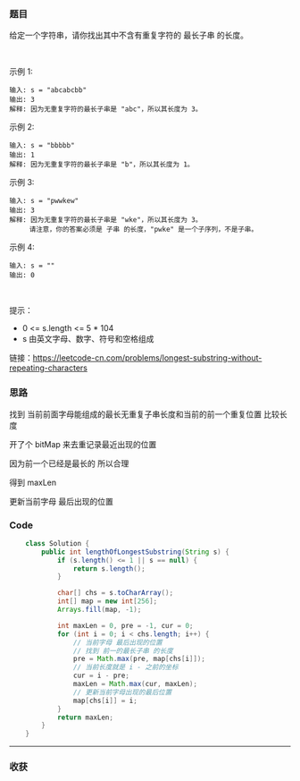 ### 题目

给定一个字符串，请你找出其中不含有重复字符的 最长子串 的长度。

 

示例 1:
```
输入: s = "abcabcbb"
输出: 3 
解释: 因为无重复字符的最长子串是 "abc"，所以其长度为 3。
```
示例 2:
```
输入: s = "bbbbb"
输出: 1
解释: 因为无重复字符的最长子串是 "b"，所以其长度为 1。
```
示例 3:
```
输入: s = "pwwkew"
输出: 3
解释: 因为无重复字符的最长子串是 "wke"，所以其长度为 3。
     请注意，你的答案必须是 子串 的长度，"pwke" 是一个子序列，不是子串。
```
示例 4:
```
输入: s = ""
输出: 0
```
 

提示：

- 0 <= s.length <= 5 * 104
- s 由英文字母、数字、符号和空格组成

链接：https://leetcode-cn.com/problems/longest-substring-without-repeating-characters

### 思路

找到 当前前面字母能组成的最长无重复子串长度和当前的前一个重复位置 比较长度

开了个 bitMap 来去重记录最近出现的位置

因为前一个已经是最长的 所以合理 

得到 maxLen

更新当前字母 最后出现的位置 

### Code
```java
    class Solution {
        public int lengthOfLongestSubstring(String s) {
            if (s.length() <= 1 || s == null) {
                return s.length();
            }

            char[] chs = s.toCharArray();
            int[] map = new int[256];
            Arrays.fill(map, -1);

            int maxLen = 0, pre = -1, cur = 0;
            for (int i = 0; i < chs.length; i++) {
                // 当前字母 最后出现的位置
                // 找到 前一的最长子串 的长度
                pre = Math.max(pre, map[chs[i]]);
                // 当前长度就是 i - 之前的坐标
                cur = i - pre;
                maxLen = Math.max(cur, maxLen);
                // 更新当前字母出现的最后位置
                map[chs[i]] = i;
            }
            return maxLen;
        }
    }
```
*** 
### 收获

